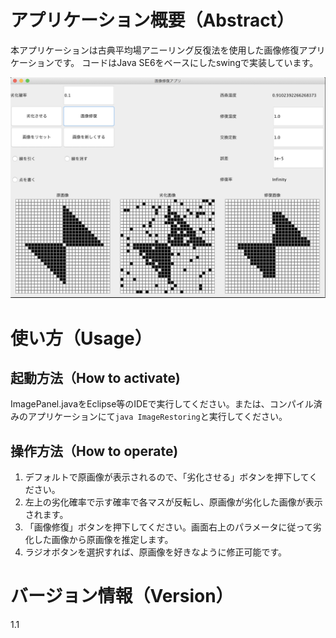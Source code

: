 # アプリケーション概要（Abstract）
本アプリケーションは古典平均場アニーリング反復法を使用した画像修復アプリケーションです。
コードはJava SE6をベースにしたswingで実装しています。

<img src="https://github.com/Hermiltonian/image-restoring/blob/master/captured_image.png">

# 使い方（Usage）
## 起動方法（How to activate)
ImagePanel.javaをEclipse等のIDEで実行してください。または、コンパイル済みのアプリケーションにて`java ImageRestoring`と実行してください。

## 操作方法（How to operate)
1. デフォルトで原画像が表示されるので、「劣化させる」ボタンを押下してください。
2. 左上の劣化確率で示す確率で各マスが反転し、原画像が劣化した画像が表示されます。
3. 「画像修復」ボタンを押下してください。画面右上のパラメータに従って劣化した画像から原画像を推定します。
4. ラジオボタンを選択すれば、原画像を好きなように修正可能です。

# バージョン情報（Version）
1.1
